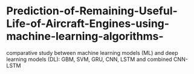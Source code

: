 # Prediction-of-Remaining-Useful-Life-of-Aircraft-Engines-using-machine-learning-algorithms-
comparative study between machine learning models (ML) and deep learning models (DL): GBM, SVM, GRU, CNN, LSTM and combined CNN-LSTM
